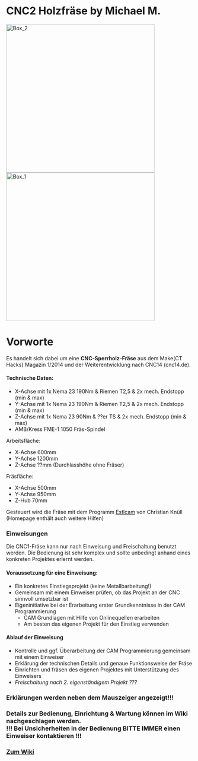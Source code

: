# CNC2 Holzfräse by Michael M.

<img width="400" alt="Box_2" src="https://github.com/makerspace-wi/Projekt-CNC-2/assets/42470750/c27b422e-8be1-4294-8c33-3fd9ad4a8914"> <img width="400" alt="Box_1" src="https://user-images.githubusercontent.com/42463588/126619556-e53ee3de-4409-4855-93c3-0f16d925f3c9.jpg">

# Vorworte
Es handelt sich dabei um eine <b>CNC-Sperrholz-Fräse</b> aus dem Make(CT Hacks) Magazin 1/2014 
und der Weiterentwicklung nach CNC14 (cnc14.de).

#### Technische Daten:

* X-Achse mit 1x Nema 23 190Nm & Riemen T2,5 & 2x mech. Endstopp (min & max)
* Y-Achse mit 1x Nema 23 190Nm & Riemen T2,5 & 2x mech. Endstopp (min & max)
* Z-Achse mit 1x Nema 23  90Nm &     ??er TS & 2x mech. Endstopp (min & max)
* AMB/Kress FME-1 1050 Fräs-Spindel

Arbeitsfläche:
* X-Achse 600mm
* Y-Achse 1200mm
* Z-Achse ??mm (Durchlasshöhe ohne Fräser)

Fräsfläche:
* X-Achse 500mm
* Y-Achse 950mm
* Z-Hub 70mm

Gesteuert wird die Fräse mit dem Programm [Estlcam](https://www.estlcam.de/) von Christian Knüll (Homepage enthält auch weitere Hilfen)

### Einweisungen
Die CNC1-Fräse kann nur nach Einweisung und Freischaltung benutzt werden. Die Bedienung ist sehr komplex und sollte unbedingt anhand eines konkreten Projektes erlernt werden.

#### Voraussetzung für eine Einweisung:

- Ein konkretes Einstiegsprojekt (keine Metallbarbeitung!)
- Gemeinsam mit einem Einweiser prüfen, ob das Projekt an der CNC sinnvoll umsetzbar ist
- Eigeninitiative bei der Erarbeitung erster Grundkenntnisse in der CAM Programmierung
    - CAM Grundlagen mit Hilfe von Onlinequellen erarbeiten
    - Am besten das eigenen Projekt für den Einstieg verwenden

#### Ablauf der Einweisung
- Kontrolle und ggf. Überarbeitung der CAM Programmierung gemeinsam mit einem Einweiser
- Erklärung der technischen Details und genaue Funktionsweise der Fräse
- Einrichten und fräsen des eigenen Projektes mit Unterstützung des Einweisers
- *Freischaltung nach 2. eigenständigem Projekt ???*

### Erklärungen werden neben dem Mauszeiger angezeigt!!!<br>
### Details zur Bedienung, Einrichtung & Wartung können im Wiki nachgeschlagen werden.<br> !!! Bei Unsicherheiten in der Bedienung BITTE IMMER einen Einweiser kontaktieren !!!
### [Zum Wiki](https://github.com/makerspace-wi/Projekt-CNC2-Holzfraese/wiki)
